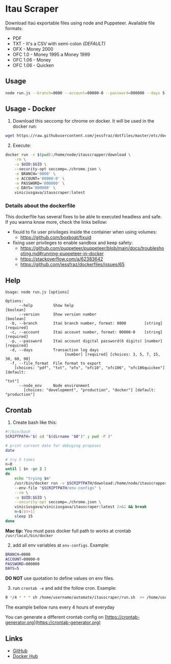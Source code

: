 # Itau Scraper
Download Itaú exportable files using node and Puppeteer.
Available file formats:
- PDF
- TXT - It's a CSV with semi-colon *(DEFAULT)*
- OFX - Money 2000
- OFC 1.0 - Money 1995 a Money 1999
- OFC 1.06 - Money
- OFC 1.06 - Quicken

## Usage
```bash
node run.js --branch=0000 --account=00000-0 --password=000000 --days 5 
```

## Usage - Docker
1. Download this seccomp for chrome on docker. It will be used in the docker run:
```bash
wget https://raw.githubusercontent.com/jessfraz/dotfiles/master/etc/docker/seccomp/chrome.json
```

2. Execute:
```bash
docker run -v $(pwd):/home/node/itauscrapper/download \
    -rm \
    -u $UID:$GID \ 
    --security-opt seccomp=./chrome.json \
    -e BRANCH='0000' \
    -e ACCOUNT='00000-0' \
    -e PASSWORD='000000' \
    -e DAYS='000000' \
    viniciusgava/itauscraper:latest 
```
### Details about the dockerfile
This dockerfile has several fixes to be able to executed headless and safe. 
If you wanna know more, check the links bellow:
- fixuid to fix user privileges inside the container when using volumes: 
  - https://github.com/boxboat/fixuid
- fixing user privileges to enable sandbox and keep safety:
  - https://github.com/puppeteer/puppeteer/blob/main/docs/troubleshooting.md#running-puppeteer-in-docker
  - https://stackoverflow.com/a/62383642
  - https://github.com/jessfraz/dockerfiles/issues/65

## Help
```text
Usage: node run.js [options]

Options:
      --help         Show help                                         [boolean]
      --version      Show version number                               [boolean]
  -b, --branch       Itaú branch number, format: 0000        [string] [required]
  -c, --account      Itaú account number, format: 00000-0    [string] [required]
  -p, --password     Itaú account digital password(6 digits) [number] [required]
  -d, --days         Transaction log days
                          [number] [required] [choices: 3, 5, 7, 15, 30, 60, 90]
  -f, --file_format  File format to export
    [choices: "pdf", "txt", "ofx", "ofc10", "ofc106", "ofc106quicken"] [default:
                                                                          "txt"]
      --node_env     Node environment
        [choices: "development", "production", "docker"] [default: "production"]
```

## Crontab
1. Create bash like this:
````bash
#!/bin/bash
SCRIPTPATH="$( cd "$(dirname "$0")" ; pwd -P )"

# print current date for debuging proposes
date

# try 5 times
n=0
until [ $n -ge 2 ]
do
    echo "trying $n"
    /usr/bin/docker run -v $SCRIPTPATH/download:/home/node/itauscrapper/download \ 
    --env-file "$SCRIPTPATH/env-configs" \
    --rm \
    -u $UID:$GID \
    --security-opt seccomp=./chrome.json \
    viniciusgava/viniciusgava/itauscraper:latest 2>&1 && break
    n=$[$n+1]
    sleep 15
done
````
**Mac tip:** You must pass docker full path to works at crontab
``/usr/local/bin/docker``

2. add all env variables at ``env-configs``.
Example:
 ```bash
BRANCH=0000
ACCOUNT=00000-0
PASSWORD=000000
DAYS=5
```
**DO NOT** use quotation to define values on env files.

3. run ``crontab -e`` and add the follow cron.
Example:
````bash
0 */4 * * * sh /home/username/automate/itauscraper/run.sh  >> /home/username/automate/itauscraper/log.log
````
The example bellow runs every 4 hours of everyday 

You can generate a different crontab config on [https://crontab-generator.org](https://crontab-generator.org)

## Links
- [GitHub](https://github.com/viniciusgava/itauscraper)
- [Docker Hub](https://hub.docker.com/r/viniciusgava/itauscraper)
